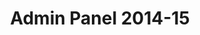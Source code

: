 ---
layout: default
title: Admin Panel 2014-15
weight: 1
excerpt: Founding Batch of Admins
contributors: 
 - sarthaka
 - vedants
 - srishtis
 - anjaliu
 - sidg
 - mallikaa
 - shubhamc
 - prikankshitm
---